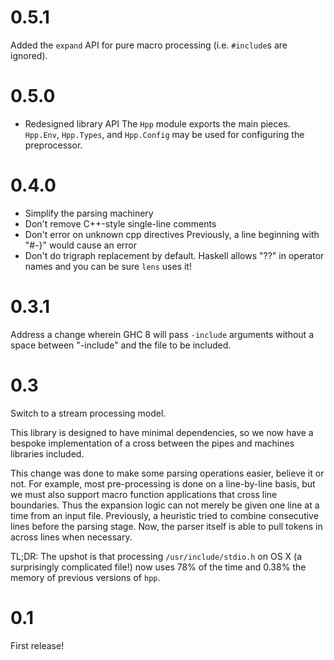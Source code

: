 # 0.5.1
Added the `expand` API for pure macro processing (i.e. `#include`s are ignored).

# 0.5.0
- Redesigned library API
The `Hpp` module exports the main pieces. `Hpp.Env`, `Hpp.Types`, and `Hpp.Config` may be used for configuring the preprocessor.

# 0.4.0

- Simplify the parsing machinery
- Don't remove C++-style single-line comments
- Don't error on unknown cpp directives
  Previously, a line beginning with "#-}" would cause an error
- Don't do trigraph replacement by default.
  Haskell allows "??" in operator names and you can be sure `lens` uses it!

# 0.3.1

Address a change wherein GHC 8 will pass `-include` arguments without a space between "-include" and the file to be included.

# 0.3

Switch to a stream processing model.

This library is designed to have minimal dependencies, so we now have
a bespoke implementation of a cross between the pipes and machines
libraries included.

This change was done to make some parsing
operations easier, believe it or not. For example, most pre-processing
is done on a line-by-line basis, but we must also support macro
function applications that cross line boundaries. Thus the expansion
logic can not merely be given one line at a time from an input
file. Previously, a heuristic tried to combine consecutive lines
before the parsing stage. Now, the parser itself is able to pull
tokens in across lines when necessary.

TL;DR: The upshot is that processing `/usr/include/stdio.h` on OS X (a
surprisingly complicated file!)  now uses 78% of the time and 0.38%
the memory of previous versions of `hpp`.

# 0.1

First release!
